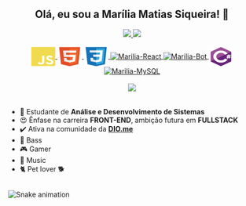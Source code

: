 <div align="center"> <h2>Olá, eu sou a Marília Matias Siqueira! 👋</h2></div>

<div align="center">
  <a href="https://github.com/MariliaMSiqueira">
  <img height="180em" src="https://github-readme-stats.vercel.app/api?username=mariliamsiqueira&show_icons=true&theme=midnight-purple&include_all_commits=true&count_private=true"/>
  <img height="180em" src="https://github-readme-stats.vercel.app/api/top-langs/?username=mariliamsiqueira&layout=compact&langs_count=7&theme=midnight-purple"/>
  </a>
</div>
  
<div align="center">
  <a href="https://github.com/MariliaMSiqueira"><br>
  <img align="center" alt="Marilia-Js" height="40" width="50" src="https://raw.githubusercontent.com/devicons/devicon/master/icons/javascript/javascript-plain.svg">
  <img align="center" alt="Marilia-HTML" height="40" width="50" src="https://raw.githubusercontent.com/devicons/devicon/master/icons/html5/html5-original.svg">
  <img align="center" alt="Marilia-CSS" height="40" width="50" src="https://raw.githubusercontent.com/devicons/devicon/master/icons/css3/css3-original.svg">
  <img align="center" alt="Marilia-React" height="40" width="50" src="https://cdn.jsdelivr.net/gh/devicons/devicon/icons/react/react-original.svg" />
  <img align="center" alt="Marilia-Bot" height="40" width="50" src="https://cdn.jsdelivr.net/gh/devicons/devicon/icons/bootstrap/bootstrap-plain.svg" />
  <img align="center" alt="Marilia-Csharp" height="40" width="50" src="https://raw.githubusercontent.com/devicons/devicon/master/icons/csharp/csharp-original.svg">
  <img align="center" alt="Marilia-MySQL" height="40" width="50"src="https://cdn.jsdelivr.net/gh/devicons/devicon/icons/mysql/mysql-original.svg" />
  </a>
</div> <br>
<div align="center">
  <a href="https://br.linkedin.com/in/mar%C3%ADlia-matias-siqueira-b2480a219" target="_blank"><img src="https://img.shields.io/badge/-LinkedIn-%230077B5?style=for-the-badge&logo=linkedin&logoColor=white" target="_blank"></a>
 </div>

##

- 📖 Estudante de <strong>Análise e Desenvolvimento de Sistemas</strong>
- 😍 Ênfase na carreira <strong>FRONT-END</strong>, ambição futura em <strong>FULLSTACK</strong>
- ✔️ Ativa na comunidade da <a href="https://web.dio.me/users/mariliamatiassiqueira?tab=achievements"><strong>DIO.me</strong></a>
- 🎸 Bass
- 🎮 Gamer 
- 🎼 Music 
- 🐈 Pet lover 🐕 
 
##
  

  ![Snake animation](https://github.com/mariliamsiqueira/mariliamsiqueira/blob/output/github-contribution-grid-snake.svg)

